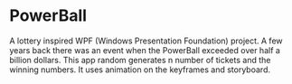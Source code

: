 # PowerBall
A lottery inspired WPF (Windows Presentation Foundation) project. A few years back there was an event when the PowerBall exceeded over half a billion dollars. This app random generates n number of tickets and the winning numbers. It uses animation on the keyframes and storyboard.
